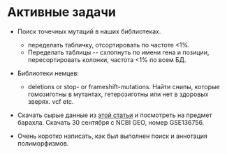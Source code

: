 # Активные задачи

* Поиск точечных мутаций в наших библиотеках. 
	* переделать табличку, отсортировать по частоте <1%.
	* Переделать таблицы -- схлопнуть по имени гена и позиции, пересортировать колонки, частота <1% по всем БД.
* Библиотеки немцев:
	* deletions or stop- or frameshift-mutations. Найти снипы, которые гомозиготны в мутантах, гетерозиготны или нет в здоровых зверях.
	vcf etc.

* Скачать сырые данные из [этой статьи](https://www.sciencedirect.com/science/article/pii/S1046202318304778?via%3Dihub#ec-research-data) и посмотреть на предмет барахла.
Скачать 30 сентября с NCBI GEO, номер GSE136756.
* Очень коротко написать, как был выполнен поиск и аннотация полиморфизмов.
